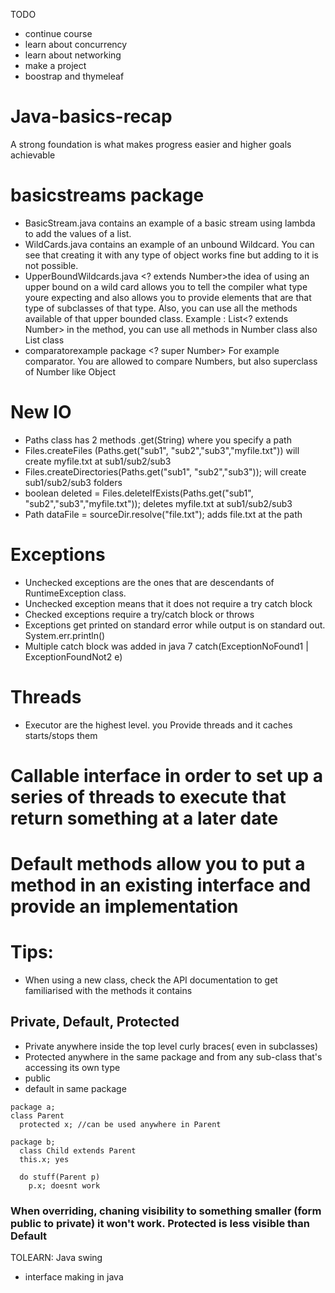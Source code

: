 TODO
- continue course
- learn about concurrency
- learn about networking
- make a project
- boostrap and thymeleaf

# Java-basics-recap
A strong foundation is what makes progress easier and higher goals achievable

# basicstreams package
- BasicStream.java contains an example of a basic stream using lambda to add the values of a list. <understanded>
- WildCards.java contains an example of an unbound Wildcard. You can see that creating it with any type of object works fine but adding to it is not possible.
- UpperBoundWildcards.java <? extends Number>the idea of using an upper bound on a wild card allows you to tell the compiler what type youre expecting and also allows you to provide elements that are that type of subclasses of that type.
Also, you can use all the methods available of that upper bounded class. 
Example : 
List<? extends Number>
in the method, you can use all methods in Number class also List class
- comparatorexample package <? super Number> For example comparator. You are allowed to compare Numbers, but also superclass of Number like Object

# New IO
- Paths class has 2 methods .get(String) where you specify a path
- Files.createFiles (Paths.get("sub1", "sub2","sub3","myfile.txt")) will create myfile.txt at sub1/sub2/sub3
- Files.createDirectories(Paths.get("sub1", "sub2","sub3")); will create sub1/sub2/sub3 folders
- boolean deleted = Files.deleteIfExists(Paths.get("sub1", "sub2","sub3","myfile.txt")); deletes myfile.txt at sub1/sub2/sub3
- Path dataFile = sourceDir.resolve("file.txt"); adds file.txt at the path

# Exceptions
- Unchecked exceptions are the ones that are descendants of RuntimeException class. 
- Unchecked exception means that it does not require a try catch block
- Checked exceptions require a try/catch block or throws
- Exceptions get printed on standard error while output is on standard out. System.err.println()
- Multiple catch block was added in java 7  catch(ExceptionNoFound1 | ExceptionFoundNot2 e)


# Threads
- Executor are the highest level. you Provide threads and it caches starts/stops them

# Callable interface in order to set up a series of threads to execute that return something at a later date

# Default methods allow you to put a method in an existing interface and provide an implementation

# Tips:
- When using a new class, check the API documentation to get familiarised with the methods it contains

## Private, Default, Protected

- Private anywhere inside the top level curly braces( even in subclasses)
- Protected anywhere in the same package and from any sub-class that's accessing its own type
- public
- default in same package

```
package a;
class Parent
  protected x; //can be used anywhere in Parent
  
package b;
  class Child extends Parent
  this.x; yes
  
  do stuff(Parent p)
    p.x; doesnt work
 ```
 
 ### When overriding, chaning visibility to something smaller (form public to private) it won't work. Protected is less visible than Default
 
TOLEARN: Java swing
 - interface making in java
